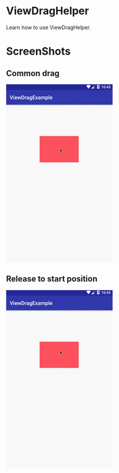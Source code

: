 # ViewDragHelper
Learn how to use ViewDragHelper.
# ScreenShots
## Common drag
![](https://github.com/kuangxiaoguo0123/ViewDragHelper/blob/master/screenshots/drag.gif)

## Release to start position
![](https://github.com/kuangxiaoguo0123/ViewDragHelper/blob/master/screenshots/drag02.gif)
